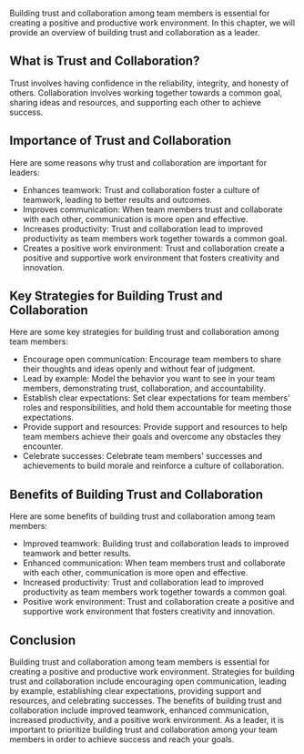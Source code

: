 
Building trust and collaboration among team members is essential for creating a positive and productive work environment. In this chapter, we will provide an overview of building trust and collaboration as a leader.

What is Trust and Collaboration?
--------------------------------

Trust involves having confidence in the reliability, integrity, and honesty of others. Collaboration involves working together towards a common goal, sharing ideas and resources, and supporting each other to achieve success.

Importance of Trust and Collaboration
-------------------------------------

Here are some reasons why trust and collaboration are important for leaders:

* Enhances teamwork: Trust and collaboration foster a culture of teamwork, leading to better results and outcomes.
* Improves communication: When team members trust and collaborate with each other, communication is more open and effective.
* Increases productivity: Trust and collaboration lead to improved productivity as team members work together towards a common goal.
* Creates a positive work environment: Trust and collaboration create a positive and supportive work environment that fosters creativity and innovation.

Key Strategies for Building Trust and Collaboration
---------------------------------------------------

Here are some key strategies for building trust and collaboration among team members:

* Encourage open communication: Encourage team members to share their thoughts and ideas openly and without fear of judgment.
* Lead by example: Model the behavior you want to see in your team members, demonstrating trust, collaboration, and accountability.
* Establish clear expectations: Set clear expectations for team members' roles and responsibilities, and hold them accountable for meeting those expectations.
* Provide support and resources: Provide support and resources to help team members achieve their goals and overcome any obstacles they encounter.
* Celebrate successes: Celebrate team members' successes and achievements to build morale and reinforce a culture of collaboration.

Benefits of Building Trust and Collaboration
--------------------------------------------

Here are some benefits of building trust and collaboration among team members:

* Improved teamwork: Building trust and collaboration leads to improved teamwork and better results.
* Enhanced communication: When team members trust and collaborate with each other, communication is more open and effective.
* Increased productivity: Trust and collaboration lead to improved productivity as team members work together towards a common goal.
* Positive work environment: Trust and collaboration create a positive and supportive work environment that fosters creativity and innovation.

Conclusion
----------

Building trust and collaboration among team members is essential for creating a positive and productive work environment. Strategies for building trust and collaboration include encouraging open communication, leading by example, establishing clear expectations, providing support and resources, and celebrating successes. The benefits of building trust and collaboration include improved teamwork, enhanced communication, increased productivity, and a positive work environment. As a leader, it is important to prioritize building trust and collaboration among your team members in order to achieve success and reach your goals.
